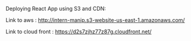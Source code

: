 Deploying React App using S3 and CDN:

Link to aws : http://intern-manip.s3-website-us-east-1.amazonaws.com/

Link to cloud front : https://d2s7zjhz77z87g.cloudfront.net/

